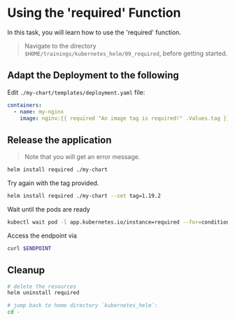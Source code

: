 # Using the 'required' Function

In this task, you will learn how to use the 'required' function.

> Navigate to the directory `$HOME/trainings/kubernetes_helm/09_required`, before getting started.

## Adapt the Deployment to the following

Edit `./my-chart/templates/deployment.yaml` file:

```yaml
containers:
  - name: my-nginx
    image: nginx:{{ required "An image tag is required!" .Values.tag }}
```

## Release the application

> Note that you will get an error message.

```bash
helm install required ./my-chart
```

Try again with the tag provided.

```bash
helm install required ./my-chart --set tag=1.19.2
```

Wait until the pods are ready

```bash
kubectl wait pod -l app.kubernetes.io/instance=required --for=condition=ready --timeout=120s
```

Access the endpoint via

```bash
curl $ENDPOINT
```

## Cleanup

```bash
# delete the resources
helm uninstall required

# jump back to home directory `kubernetes_helm`:
cd -
```
